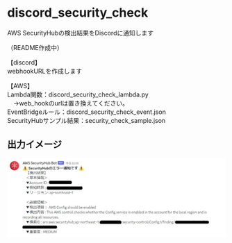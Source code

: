 # discord_security_check
AWS SecurityHubの検出結果をDiscordに通知します

（README作成中）

【discord】<br>
webhookURLを作成します

【AWS】<br>
Lambda関数：discord_security_check_lambda.py<br>
　→web_hookのurlは置き換えてください。<br>
EventBridgeルール：discord_security_check_event.json<br>
SecurityHubサンプル結果：security_check_sample.json<br>

## 出力イメージ
![出力イメージ](image.jpg)

